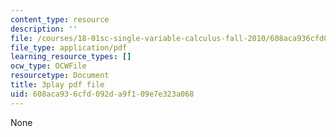 ```yaml
---
content_type: resource
description: ''
file: /courses/18-01sc-single-variable-calculus-fall-2010/608aca936cfd092da9f109e7e323a068_MK_0QHbUnIA.pdf
file_type: application/pdf
learning_resource_types: []
ocw_type: OCWFile
resourcetype: Document
title: 3play pdf file
uid: 608aca93-6cfd-092d-a9f1-09e7e323a068
---
```

None

